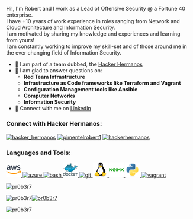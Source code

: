 Hi!, I'm Robert and I work as a Lead of Offensive Security @ a Fortune 40 enterprise.<br />
I have +10 years of work experience in roles ranging from Network and Cloud Architecture and Information Security.<br />
I am motivated by sharing my knowledge and experiences and learning from yours!<br />
I am constantly working to improve my skill-set and of those around me in the ever changing field of Information Security.<br />

- 📝 I am part of a team dubbed, the [Hacker Hermanos](https://linktr.ee/hackerhermanos)
- 💬 I am glad to answer questions on:
  - **Red Team Infrastructure**
  - **Infrastructure as Code frameworks like Terraform and Vagrant**
  - **Configuration Management tools like Ansible**
  - **Computer Networks**
  - **Information Security**
- 📄 Connect with me on [LinkedIn](https://linkedin.com/in/pimentelrobert1)

<h3 align="left">Connect with Hacker Hermanos:</h3>
<p align="left">
<a href="https://twitter.com/hacker_hermanos" target="blank"><img align="center" src="https://raw.githubusercontent.com/rahuldkjain/github-profile-readme-generator/master/src/images/icons/Social/twitter.svg" alt="hacker_hermanos" height="30" width="40" /></a>
<a href="https://linkedin.com/company/HackerHermanos" target="blank"><img align="center" src="https://raw.githubusercontent.com/rahuldkjain/github-profile-readme-generator/master/src/images/icons/Social/linked-in-alt.svg" alt="pimentelrobert1" height="30" width="40" /></a>
<a href="https://www.youtube.com/c/hackerhermanos" target="blank"><img align="center" src="https://raw.githubusercontent.com/rahuldkjain/github-profile-readme-generator/master/src/images/icons/Social/youtube.svg" alt="hackerhermanos" height="30" width="40" /></a>
</p>

<h3 align="left">Languages and Tools:</h3>
<p align="left"> <a href="https://aws.amazon.com" target="_blank" rel="noreferrer"> <img src="https://raw.githubusercontent.com/devicons/devicon/master/icons/amazonwebservices/amazonwebservices-original-wordmark.svg" alt="aws" width="40" height="40"/> </a> <a href="https://azure.microsoft.com/en-in/" target="_blank" rel="noreferrer"> <img src="https://www.vectorlogo.zone/logos/microsoft_azure/microsoft_azure-icon.svg" alt="azure" width="40" height="40"/> </a> <a href="https://www.gnu.org/software/bash/" target="_blank" rel="noreferrer"> <img src="https://www.vectorlogo.zone/logos/gnu_bash/gnu_bash-icon.svg" alt="bash" width="40" height="40"/> </a> <a href="https://www.docker.com/" target="_blank" rel="noreferrer"> <img src="https://raw.githubusercontent.com/devicons/devicon/master/icons/docker/docker-original-wordmark.svg" alt="docker" width="40" height="40"/> </a> <a href="https://git-scm.com/" target="_blank" rel="noreferrer"> <img src="https://www.vectorlogo.zone/logos/git-scm/git-scm-icon.svg" alt="git" width="40" height="40"/> </a> <a href="https://www.linux.org/" target="_blank" rel="noreferrer"> <img src="https://raw.githubusercontent.com/devicons/devicon/master/icons/linux/linux-original.svg" alt="linux" width="40" height="40"/> </a> <a href="https://www.nginx.com" target="_blank" rel="noreferrer"> <img src="https://raw.githubusercontent.com/devicons/devicon/master/icons/nginx/nginx-original.svg" alt="nginx" width="40" height="40"/> </a> <a href="https://www.python.org" target="_blank" rel="noreferrer"> <img src="https://raw.githubusercontent.com/devicons/devicon/master/icons/python/python-original.svg" alt="python" width="40" height="40"/> </a> <a href="https://www.vagrantup.com/" target="_blank" rel="noreferrer"> <img src="https://www.vectorlogo.zone/logos/vagrantup/vagrantup-icon.svg" alt="vagrant" width="40" height="40"/> </a> </p>

<p>&nbsp;<img align="left" src="https://github-readme-stats.vercel.app/api?username=pr0b3r7&show_icons=true&locale=en" alt="pr0b3r7" /></p>
<p><img align="left" src="https://github-readme-streak-stats.herokuapp.com/?user=pr0b3r7&" alt="pr0b3r7" /></p>
<p align="left"> <a href="https://github.com/ryo-ma/github-profile-trophy"><img src="https://github-profile-trophy.vercel.app/?username=pr0b3r7" alt="pr0b3r7" /></a> </p>
<p align="left"> <img src="https://komarev.com/ghpvc/?username=pr0b3r7&label=Profile%20views&color=0e75b6&style=flat" alt="pr0b3r7" /> </p>

